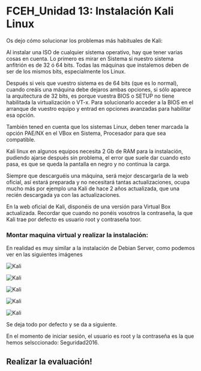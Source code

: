 # FCEH_Unidad 13: Instalación Kali Linux


Os dejo cómo solucionar los problemas más habituales de Kali:

Al instalar una ISO de cualquier sistema operativo, hay que tener varias cosas en cuenta. Lo primero es mirar en Sistema si nuestro sistema anfitrión es de 32 ó 64 bits. Todas las máquinas que instalemos deben de ser de los mismos bits, especialmente los Linux.

Después si veis que vuestro sistema es de 64 bits (que es lo normal), cuando creáis una máquina debe dejaros ambas opciones, si sólo aparece la arquitectura de 32 bits, es porque vuestra BIOS o SETUP no tiene habilitada la virtualización o VT-x. Para solucionarlo acceder a la BIOS en el arranque de vuestro equipo y entrad en opciones avanzadas para habilitar esa opción.

También tened en cuenta que los sistemas Linux, deben tener marcada la opción PAE/NX en el VBox en Sistema, Procesador para que sea compatible.

Kali linux en algunos equipos necesita 2 Gb de RAM para la instalación, pudiendo ajarse después sin problema, el error que suele dar cuando esto pasa, es que se queda la pantalla en negro y no continua la carga.

Siempre que descarguéis una máquina, será mejor descargarla de la web oficial, así estará preparada y no necesitará tantas actualizaciones, ocupa mucho más por ejemplo una Kali de hace 2 años actualizada, que una recién descargada ya con las actualizaciones.

En la web oficial de Kali, disponéis de una versión para Virtual Box actualizada. Recordar que cuando no ponéis vosotros la contraseña, la que Kali trae por defecto es usuario root y contraseña toor.

### Montar maquina virtual y realizar la instalación:

En realidad es muy similar a la instalación de Debian Server, como podemos ver en las siguientes imágenes

![Kali](img/kali.png)

![Kali](img/kali2.png)

![Kali](img/kali3.png)

![Kali](img/kali4.png)

![Kali](img/kali5.png)

Se deja todo por defecto y se da a siguiente. 

En el momento de iniciar sesión, el usuario es root y la contraseña es la que hemos selsccionado: Seguridad2016.

## Realizar la evaluación!